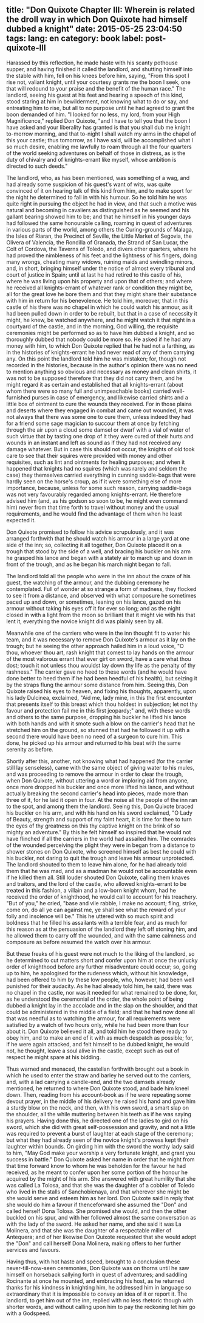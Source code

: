 title: "Don Quixote Chapter III: Wherein is related the droll way in which Don Quixote had himself dubbed a knight"
date: 2015-05-25 23:04:50
tags:
lang: en
category: book
label: post-quixote-III
---

Harassed by this reflection, he made haste with his scanty pothouse supper, and having finished it called the landlord, and shutting himself into the stable with him, fell on his knees before him, saying, "From this spot I rise not, valiant knight, until your courtesy grants me the boon I seek, one that will redound to your praise and the benefit of the human race." The landlord, seeing his guest at his feet and hearing a speech of this kind, stood staring at him in bewilderment, not knowing what to do or say, and entreating him to rise, but all to no purpose until he had agreed to grant the boon demanded of him. "I looked for no less, my lord, from your High Magnificence," replied Don Quixote, "and I have to tell you that the boon I have asked and your liberality has granted is that you shall dub me knight to-morrow morning, and that to-night I shall watch my arms in the chapel of this your castle; thus tomorrow, as I have said, will be accomplished what I so much desire, enabling me lawfully to roam through all the four quarters of the world seeking adventures on behalf of those in distress, as is the duty of chivalry and of knights-errant like myself, whose ambition is directed to such deeds."

The landlord, who, as has been mentioned, was something of a wag, and had already some suspicion of his guest's want of wits, was quite convinced of it on hearing talk of this kind from him, and to make sport for the night he determined to fall in with his humour. So he told him he was quite right in pursuing the object he had in view, and that such a motive was natural and becoming in cavaliers as distinguished as he seemed and his gallant bearing showed him to be; and that he himself in his younger days had followed the same honourable calling, roaming in quest of adventures in various parts of the world, among others the Curing-grounds of Malaga, the Isles of Riaran, the Precinct of Seville, the Little Market of Segovia, the Olivera of Valencia, the Rondilla of Granada, the Strand of San Lucar, the Colt of Cordova, the Taverns of Toledo, and divers other quarters, where he had proved the nimbleness of his feet and the lightness of his fingers, doing many wrongs, cheating many widows, ruining maids and swindling minors, and, in short, bringing himself under the notice of almost every tribunal and court of justice in Spain; until at last he had retired to this castle of his, where he was living upon his property and upon that of others; and where he received all knights-errant of whatever rank or condition they might be, all for the great love he bore them and that they might share their substance with him in return for his benevolence. He told him, moreover, that in this castle of his there was no chapel in which he could watch his armour, as it had been pulled down in order to be rebuilt, but that in a case of necessity it might, he knew, be watched anywhere, and he might watch it that night in a courtyard of the castle, and in the morning, God willing, the requisite ceremonies might be performed so as to have him dubbed a knight, and so thoroughly dubbed that nobody could be more so. He asked if he had any money with him, to which Don Quixote replied that he had not a farthing, as in the histories of knights-errant he had never read of any of them carrying any. On this point the landlord told him he was mistaken; for, though not recorded in the histories, because in the author's opinion there was no need to mention anything so obvious and necessary as money and clean shirts, it was not to be supposed therefore that they did not carry them, and he might regard it as certain and established that all knights-errant (about whom there were so many full and unimpeachable books) carried well-furnished purses in case of emergency, and likewise carried shirts and a little box of ointment to cure the wounds they received. For in those plains and deserts where they engaged in combat and came out wounded, it was not always that there was some one to cure them, unless indeed they had for a friend some sage magician to succour them at once by fetching through the air upon a cloud some damsel or dwarf with a vial of water of such virtue that by tasting one drop of it they were cured of their hurts and wounds in an instant and left as sound as if they had not received any damage whatever. But in case this should not occur, the knights of old took care to see that their squires were provided with money and other requisites, such as lint and ointments for healing purposes; and when it happened that knights had no squires (which was rarely and seldom the case) they themselves carried everything in cunning saddle-bags that were hardly seen on the horse's croup, as if it were something else of more importance, because, unless for some such reason, carrying saddle-bags was not very favourably regarded among knights-errant. He therefore advised him (and, as his godson so soon to be, he might even command him) never from that time forth to travel without money and the usual requirements, and he would find the advantage of them when he least expected it.

Don Quixote promised to follow his advice scrupulously, and it was arranged forthwith that he should watch his armour in a large yard at one side of the inn; so, collecting it all together, Don Quixote placed it on a trough that stood by the side of a well, and bracing his buckler on his arm he grasped his lance and began with a stately air to march up and down in front of the trough, and as he began his march night began to fall.

The landlord told all the people who were in the inn about the craze of his guest, the watching of the armour, and the dubbing ceremony he contemplated. Full of wonder at so strange a form of madness, they flocked to see it from a distance, and observed with what composure he sometimes paced up and down, or sometimes, leaning on his lance, gazed on his armour without taking his eyes off it for ever so long; and as the night closed in with a light from the moon so brilliant that it might vie with his that lent it, everything the novice knight did was plainly seen by all.

Meanwhile one of the carriers who were in the inn thought fit to water his team, and it was necessary to remove Don Quixote's armour as it lay on the trough; but he seeing the other approach hailed him in a loud voice, "O thou, whoever thou art, rash knight that comest to lay hands on the armour of the most valorous errant that ever girt on sword, have a care what thou dost; touch it not unless thou wouldst lay down thy life as the penalty of thy rashness." The carrier gave no heed to these words (and he would have done better to heed them if he had been heedful of his health), but seizing it by the straps flung the armour some distance from him. Seeing this, Don Quixote raised his eyes to heaven, and fixing his thoughts, apparently, upon his lady Dulcinea, exclaimed, "Aid me, lady mine, in this the first encounter that presents itself to this breast which thou holdest in subjection; let not thy favour and protection fail me in this first jeopardy;" and, with these words and others to the same purpose, dropping his buckler he lifted his lance with both hands and with it smote such a blow on the carrier's head that he stretched him on the ground, so stunned that had he followed it up with a second there would have been no need of a surgeon to cure him. This done, he picked up his armour and returned to his beat with the same serenity as before.

Shortly after this, another, not knowing what had happened (for the carrier still lay senseless), came with the same object of giving water to his mules, and was proceeding to remove the armour in order to clear the trough, when Don Quixote, without uttering a word or imploring aid from anyone, once more dropped his buckler and once more lifted his lance, and without actually breaking the second carrier's head into pieces, made more than three of it, for he laid it open in four. At the noise all the people of the inn ran to the spot, and among them the landlord. Seeing this, Don Quixote braced his buckler on his arm, and with his hand on his sword exclaimed, "O Lady of Beauty, strength and support of my faint heart, it is time for thee to turn the eyes of thy greatness on this thy captive knight on the brink of so mighty an adventure." By this he felt himself so inspired that he would not have flinched if all the carriers in the world had assailed him. The comrades of the wounded perceiving the plight they were in began from a distance to shower stones on Don Quixote, who screened himself as best he could with his buckler, not daring to quit the trough and leave his armour unprotected. The landlord shouted to them to leave him alone, for he had already told them that he was mad, and as a madman he would not be accountable even if he killed them all. Still louder shouted Don Quixote, calling them knaves and traitors, and the lord of the castle, who allowed knights-errant to be treated in this fashion, a villain and a low-born knight whom, had he received the order of knighthood, he would call to account for his treachery. "But of you," he cried, "base and vile rabble, I make no account; fling, strike, come on, do all ye can against me, ye shall see what the reward of your folly and insolence will be." This he uttered with so much spirit and boldness that he filled his assailants with a terrible fear, and as much for this reason as at the persuasion of the landlord they left off stoning him, and he allowed them to carry off the wounded, and with the same calmness and composure as before resumed the watch over his armour.

But these freaks of his guest were not much to the liking of the landlord, so he determined to cut matters short and confer upon him at once the unlucky order of knighthood before any further misadventure could occur; so, going up to him, he apologised for the rudeness which, without his knowledge, had been offered to him by these low people, who, however, had been well punished for their audacity. As he had already told him, he said, there was no chapel in the castle, nor was it needed for what remained to be done, for, as he understood the ceremonial of the order, the whole point of being dubbed a knight lay in the accolade and in the slap on the shoulder, and that could be administered in the middle of a field; and that he had now done all that was needful as to watching the armour, for all requirements were satisfied by a watch of two hours only, while he had been more than four about it. Don Quixote believed it all, and told him he stood there ready to obey him, and to make an end of it with as much despatch as possible; for, if he were again attacked, and felt himself to be dubbed knight, he would not, he thought, leave a soul alive in the castle, except such as out of respect he might spare at his bidding.

Thus warned and menaced, the castellan forthwith brought out a book in which he used to enter the straw and barley he served out to the carriers, and, with a lad carrying a candle-end, and the two damsels already mentioned, he returned to where Don Quixote stood, and bade him kneel down. Then, reading from his account-book as if he were repeating some devout prayer, in the middle of his delivery he raised his hand and gave him a sturdy blow on the neck, and then, with his own sword, a smart slap on the shoulder, all the while muttering between his teeth as if he was saying his prayers. Having done this, he directed one of the ladies to gird on his sword, which she did with great self-possession and gravity, and not a little was required to prevent a burst of laughter at each stage of the ceremony; but what they had already seen of the novice knight's prowess kept their laughter within bounds. On girding him with the sword the worthy lady said to him, "May God make your worship a very fortunate knight, and grant you success in battle." Don Quixote asked her name in order that he might from that time forward know to whom he was beholden for the favour he had received, as he meant to confer upon her some portion of the honour he acquired by the might of his arm. She answered with great humility that she was called La Tolosa, and that she was the daughter of a cobbler of Toledo who lived in the stalls of Sanchobienaya, and that wherever she might be she would serve and esteem him as her lord. Don Quixote said in reply that she would do him a favour if thenceforward she assumed the "Don" and called herself Dona Tolosa. She promised she would, and then the other buckled on his spur, and with her followed almost the same conversation as with the lady of the sword. He asked her name, and she said it was La Molinera, and that she was the daughter of a respectable miller of Antequera; and of her likewise Don Quixote requested that she would adopt the "Don" and call herself Dona Molinera, making offers to her further services and favours.

Having thus, with hot haste and speed, brought to a conclusion these never-till-now-seen ceremonies, Don Quixote was on thorns until he saw himself on horseback sallying forth in quest of adventures; and saddling Rocinante at once he mounted, and embracing his host, as he returned thanks for his kindness in knighting him, he addressed him in language so extraordinary that it is impossible to convey an idea of it or report it. The landlord, to get him out of the inn, replied with no less rhetoric though with shorter words, and without calling upon him to pay the reckoning let him go with a Godspeed.
